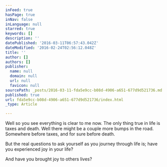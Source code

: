 ```yaml
---
inFeed: true
hasPage: true
inNav: false
inLanguage: null
starred: true
keywords: []
description: ''
datePublished: '2016-03-11T06:57:43.042Z'
dateModified: '2016-02-24T02:56:12.048Z'
title: ''
author: []
authors: []
publisher:
  name: null
  domain: null
  url: null
  favicon: null
sourcePath: _posts/2016-03-11-fda5e9cc-b08d-4906-a651-677d9d521736.md
published: true
url: fda5e9cc-b08d-4906-a651-677d9d521736/index.html
_type: Article

---
```

Well so you see everything is clear to me now.  The only thing true in life is taxes and death. Well there might be a couple more bumps in the road. Somewhere before taxes, and for sure before death. 

But the real questions to ask yourself as you journey through life is; have you experienced joy in your life?

And have you brought joy to others lives?